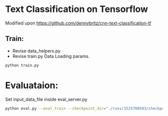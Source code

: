 # Text Classification on Tensorflow

Modified upon https://github.com/dennybritz/cnn-text-classification-tf

## Train:  

- Revise data_helpers.py  
- Revise train.py Data Loading params.
```bash
python train.py
```


# Evaluataion:

Set input_data_file inside eval_server.py

```bash
python eval.py --eval_train --checkpoint_dir="./runs/1525708583/checkpoints/"

```